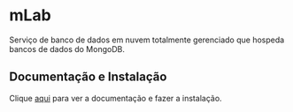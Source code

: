 # mLab

Serviço de banco de dados em nuvem totalmente gerenciado que hospeda bancos de dados do MongoDB.

## Documentação e Instalação

Clique [aqui](https://mlab.com) para ver a documentação e fazer a instalação.
